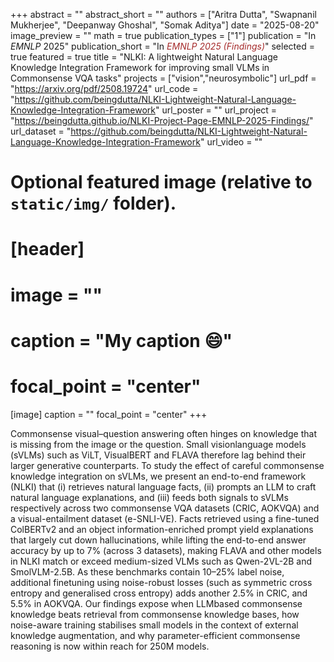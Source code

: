 +++
abstract = ""
abstract_short = ""
authors = ["Aritra Dutta", "Swapnanil Mukherjee", "Deepanway Ghoshal", "Somak Aditya"]
date = "2025-08-20"
image_preview = ""
math = true
publication_types = ["1"]
publication = "In *EMNLP* 2025"
publication_short = "In <span style='color:brown;'>*EMNLP 2025 (Findings)*</span>"
selected = true
featured = true
title = "NLKI: A lightweight Natural Language Knowledge Integration Framework for improving small VLMs in Commonsense VQA tasks"
projects = ["vision","neurosymbolic"]
url_pdf = "https://arxiv.org/pdf/2508.19724"
url_code = "https://github.com/beingdutta/NLKI-Lightweight-Natural-Language-Knowledge-Integration-Framework"
url_poster = ""
url_project = "https://beingdutta.github.io/NLKI-Project-Page-EMNLP-2025-Findings/"
url_dataset = "https://github.com/beingdutta/NLKI-Lightweight-Natural-Language-Knowledge-Integration-Framework"
url_video = ""


# Optional featured image (relative to `static/img/` folder).
# [header]
# image = ""
# caption = "My caption :smile:"
# focal_point = "center"

[image]
caption = ""
focal_point = "center"
+++

Commonsense visual–question answering often hinges on knowledge that is missing from
the image or the question. Small visionlanguage models (sVLMs) such as ViLT, VisualBERT and FLAVA therefore lag behind their larger generative counterparts. To study the effect of careful commonsense knowledge integration on sVLMs, we present an end-to-end framework (NLKI) that (i) retrieves natural language facts, (ii) prompts an LLM to craft natural language explanations, and (iii) feeds both signals to sVLMs respectively across two commonsense VQA datasets (CRIC, AOKVQA)
and a visual-entailment dataset (e-SNLI-VE). Facts retrieved using a fine-tuned ColBERTv2
and an object information-enriched prompt yield explanations that largely cut down hallucinations, while lifting the end-to-end answer accuracy by up to 7% (across 3 datasets), making FLAVA and other models in NLKI match or exceed medium-sized VLMs such as Qwen-2VL-2B and SmolVLM-2.5B. As these benchmarks contain 10–25% label noise, additional finetuning using noise-robust losses (such as symmetric cross entropy and generalised cross entropy) adds another 2.5% in CRIC, and 5.5%
in AOKVQA. Our findings expose when LLMbased commonsense knowledge beats retrieval
from commonsense knowledge bases, how noise-aware training stabilises small models
in the context of external knowledge augmentation, and why parameter-efficient commonsense reasoning is now within reach for 250M models.